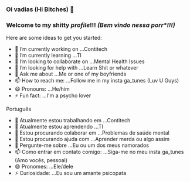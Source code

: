 ### Oi vadias (Hi Bitches) 👋
### Welcome to my shitty _profile_!!! _(Bem vindo nessa porr*!!!)_

Here are some ideas to get you started:

- 🔭 I’m currently working on ...Contitech
- 🌱 I’m currently learning ...TI
- 👯 I’m looking to collaborate on ...Mental Health Issues
- 🤔 I’m looking for help with ...Learn Shit or whatever
- 💬 Ask me about ...Me or one of my boyfriends
- 📫 How to reach me: ...Follow me in my insta ga_tunes (Luv U Guys)
- 😄 Pronouns: ...He/him
- ⚡ Fun fact: ...I'm a psycho lover
  
Português

- 🔭 Atualmente estou trabalhando em ...Contitech
- 🌱 Atualmente estou aprendendo ...TI
- 👯 Estou procurando colaborar em ...Problemas de saúde mental
- 🤔 Estou procurando ajuda com ...Aprender merda ou algo assim
- 💬 Pergunte-me sobre ...Eu ou um dos meus namorados
- 📫 Como entrar em contato comigo: ...Siga-me no meu insta ga_tunes (Amo vocês, pessoal)
- 😄 Pronomes: ...Ele/dele
- ⚡ Curiosidade: ...Eu sou um amante psicopata
